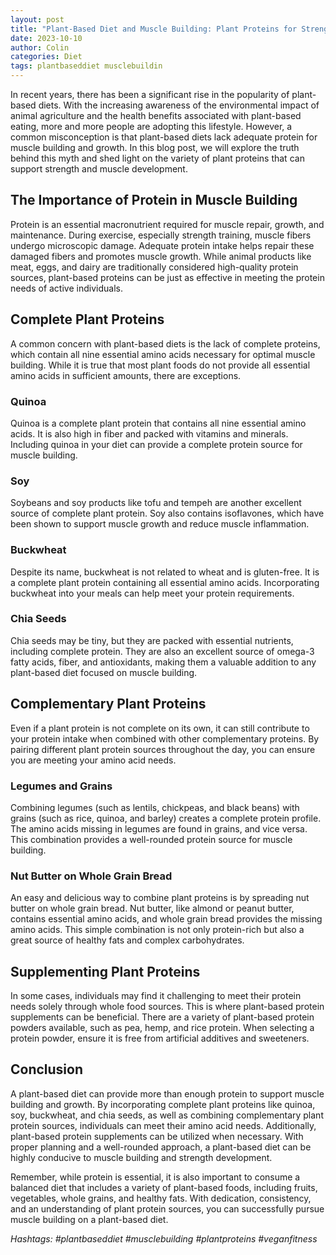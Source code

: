 ```yaml
---
layout: post
title: "Plant-Based Diet and Muscle Building: Plant Proteins for Strength and Growth"
date: 2023-10-10
author: Colin
categories: Diet
tags: plantbaseddiet musclebuildin
---
```


In recent years, there has been a significant rise in the popularity of plant-based diets. With the increasing awareness of the environmental impact of animal agriculture and the health benefits associated with plant-based eating, more and more people are adopting this lifestyle. However, a common misconception is that plant-based diets lack adequate protein for muscle building and growth. In this blog post, we will explore the truth behind this myth and shed light on the variety of plant proteins that can support strength and muscle development.

## The Importance of Protein in Muscle Building

Protein is an essential macronutrient required for muscle repair, growth, and maintenance. During exercise, especially strength training, muscle fibers undergo microscopic damage. Adequate protein intake helps repair these damaged fibers and promotes muscle growth. While animal products like meat, eggs, and dairy are traditionally considered high-quality protein sources, plant-based proteins can be just as effective in meeting the protein needs of active individuals.

## Complete Plant Proteins

A common concern with plant-based diets is the lack of complete proteins, which contain all nine essential amino acids necessary for optimal muscle building. While it is true that most plant foods do not provide all essential amino acids in sufficient amounts, there are exceptions.

### Quinoa

Quinoa is a complete plant protein that contains all nine essential amino acids. It is also high in fiber and packed with vitamins and minerals. Including quinoa in your diet can provide a complete protein source for muscle building.

### Soy

Soybeans and soy products like tofu and tempeh are another excellent source of complete plant protein. Soy also contains isoflavones, which have been shown to support muscle growth and reduce muscle inflammation.

### Buckwheat

Despite its name, buckwheat is not related to wheat and is gluten-free. It is a complete plant protein containing all essential amino acids. Incorporating buckwheat into your meals can help meet your protein requirements.

### Chia Seeds

Chia seeds may be tiny, but they are packed with essential nutrients, including complete protein. They are also an excellent source of omega-3 fatty acids, fiber, and antioxidants, making them a valuable addition to any plant-based diet focused on muscle building.

## Complementary Plant Proteins

Even if a plant protein is not complete on its own, it can still contribute to your protein intake when combined with other complementary proteins. By pairing different plant protein sources throughout the day, you can ensure you are meeting your amino acid needs.

### Legumes and Grains

Combining legumes (such as lentils, chickpeas, and black beans) with grains (such as rice, quinoa, and barley) creates a complete protein profile. The amino acids missing in legumes are found in grains, and vice versa. This combination provides a well-rounded protein source for muscle building.

### Nut Butter on Whole Grain Bread

An easy and delicious way to combine plant proteins is by spreading nut butter on whole grain bread. Nut butter, like almond or peanut butter, contains essential amino acids, and whole grain bread provides the missing amino acids. This simple combination is not only protein-rich but also a great source of healthy fats and complex carbohydrates.

## Supplementing Plant Proteins

In some cases, individuals may find it challenging to meet their protein needs solely through whole food sources. This is where plant-based protein supplements can be beneficial. There are a variety of plant-based protein powders available, such as pea, hemp, and rice protein. When selecting a protein powder, ensure it is free from artificial additives and sweeteners.

## Conclusion

A plant-based diet can provide more than enough protein to support muscle building and growth. By incorporating complete plant proteins like quinoa, soy, buckwheat, and chia seeds, as well as combining complementary plant protein sources, individuals can meet their amino acid needs. Additionally, plant-based protein supplements can be utilized when necessary. With proper planning and a well-rounded approach, a plant-based diet can be highly conducive to muscle building and strength development.

Remember, while protein is essential, it is also important to consume a balanced diet that includes a variety of plant-based foods, including fruits, vegetables, whole grains, and healthy fats. With dedication, consistency, and an understanding of plant protein sources, you can successfully pursue muscle building on a plant-based diet.

*Hashtags: #plantbaseddiet #musclebuilding #plantproteins #veganfitness*